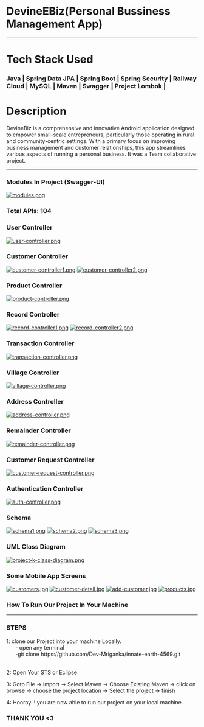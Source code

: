 
# DevineEBiz(Personal Bussiness Management App)


---


# Tech Stack Used

<h3>Java | Spring Data JPA | Spring Boot | Spring Security | Railway Cloud | MySQL | Maven | Swagger | Project Lombok |</h3>

# Description

DevineBiz is a comprehensive and innovative Android application designed to empower small-scale entrepreneurs, 
particularly those operating in rural and community-centric settings.
With a primary focus on improving business management and customer relationships,
this app streamlines various aspects of running a personal business. It was a Team collaborative project.

---

### Modules In Project (Swagger-UI)
[![modules.png](https://i.postimg.cc/0N3pxpM6/modules.png)](https://postimg.cc/sBYB4GJy)


### Total APIs: 104

### User Controller
[![user-controller.png](https://i.postimg.cc/655Tj8qF/user-controller.png)](https://postimg.cc/dDpqDt89)

### Customer Controller
[![customer-controller1.png](https://i.postimg.cc/PJbZm96Z/customer-controller1.png)](https://postimg.cc/sGXvz6CD)
[![customer-controller2.png](https://i.postimg.cc/L5FLg2V2/customer-controller2.png)](https://postimg.cc/r0gKv6bP)


### Product Controller
[![product-controller.png](https://i.postimg.cc/wTVL3KRY/product-controller.png)](https://postimg.cc/BXjXwVCm)

### Record Controller
[![record-controller1.png](https://i.postimg.cc/RVXJ4c2M/record-controller1.png)](https://postimg.cc/gnL2K6Y5)
[![record-controller2.png](https://i.postimg.cc/mgkzDPG7/record-controller2.png)](https://postimg.cc/qNfMDMq7)



### Transaction Controller
[![transaction-controller.png](https://i.postimg.cc/ZRtCVjvL/transaction-controller.png)](https://postimg.cc/hJsDGLrJ)

### Village Controller
[![village-controller.png](https://i.postimg.cc/Z5WnmXrc/village-controller.png)](https://postimg.cc/ZWh4F7sB)


### Address Controller
[![address-controller.png](https://i.postimg.cc/25Xx6sJS/address-controller.png)](https://postimg.cc/3ymGfcYs)


### Remainder Controller
[![remainder-controller.png](https://i.postimg.cc/028KTtWW/remainder-controller.png)](https://postimg.cc/K4HYL5yB)


### Customer Request Controller
[![customer-request-controller.png](https://i.postimg.cc/W1Nm7pc4/customer-request-controller.png)](https://postimg.cc/gn76zWJ9)


### Authentication Controller
[![auth-controller.png](https://i.postimg.cc/zG77mbFW/auth-controller.png)](https://postimg.cc/cvKwwJj4)


### Schema 
[![schema1.png](https://i.postimg.cc/4y17KtdQ/schema1.png)](https://postimg.cc/hQfP6XVX)
[![schema2.png](https://i.postimg.cc/dVf7TJqp/schema2.png)](https://postimg.cc/dh8QbPZj)
[![schema3.png](https://i.postimg.cc/fW70g4KS/schema3.png)](https://postimg.cc/vDBBcNCG)

### UML Class Diagram
[![project-k-class-diagram.png](https://i.postimg.cc/Bn06P3VQ/project-k-class-diagram.png)](https://postimg.cc/SJgqHB4w)


### Some Mobile App Screens
[![customers.jpg](https://i.postimg.cc/5NqqvYGG/customers.jpg)](https://postimg.cc/jL27Y5RQ)
[![customer-detail.jpg](https://i.postimg.cc/vmDWpPBF/customer-detail.jpg)](https://postimg.cc/zLZbhFK0)
[![add-customer.jpg](https://i.postimg.cc/ZnNHXwwK/add-customer.jpg)](https://postimg.cc/T5RnDJ8Z)
[![products.jpg](https://i.postimg.cc/qR327zy1/products.jpg)](https://postimg.cc/zbqytDdh)


### How To Run Our Project In Your Machine

---
<h3> STEPS</h3>
1: clone our Project into your machine Locally.<br>
   &nbsp; &nbsp; &nbsp; - open any terminal <br>
    &nbsp; &nbsp; &nbsp; -git clone https://github.com/Dev-Mriganka/innate-earth-4569.git <br>
    <br>

2: Open Your STS or Eclipse

3: Goto File -> Import -> Select Maven -> Choose Existing Maven -> click on browse -> choose the project location 
            -> Select the project -> finish 
            
4: Hooray..! you are now able to run our project on your local machine.


### THANK YOU <3


